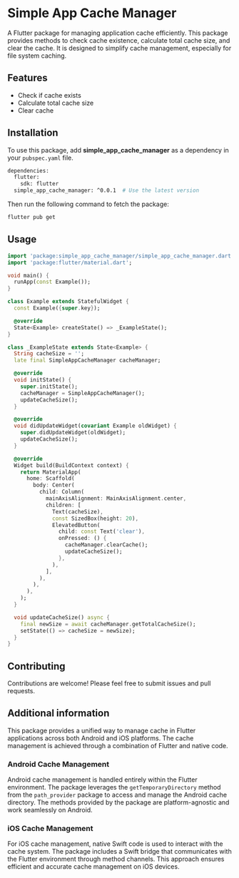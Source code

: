 # Simple App Cache Manager

A Flutter package for managing application cache efficiently. This package provides methods to check cache existence, calculate total cache size, and clear the cache. It is designed to simplify cache management, especially for file system caching.


## Features

- Check if cache exists
- Calculate total cache size
- Clear cache

## Installation

To use this package, add **simple_app_cache_manager** as a dependency in your `pubspec.yaml` file.

```bash
dependencies:
  flutter:
    sdk: flutter
  simple_app_cache_manager: ^0.0.1  # Use the latest version
```
Then run the following command to fetch the package:

```bash
flutter pub get
```


## Usage


```dart
import 'package:simple_app_cache_manager/simple_app_cache_manager.dart';
import 'package:flutter/material.dart';

void main() {
  runApp(const Example());
}

class Example extends StatefulWidget {
  const Example({super.key});

  @override
  State<Example> createState() => _ExampleState();
}

class _ExampleState extends State<Example> {
  String cacheSize = '';
  late final SimpleAppCacheManager cacheManager;

  @override
  void initState() {
    super.initState();
    cacheManager = SimpleAppCacheManager();
    updateCacheSize();
  }

  @override
  void didUpdateWidget(covariant Example oldWidget) {
    super.didUpdateWidget(oldWidget);
    updateCacheSize();
  }

  @override
  Widget build(BuildContext context) {
    return MaterialApp(
      home: Scaffold(
        body: Center(
          child: Column(
            mainAxisAlignment: MainAxisAlignment.center,
            children: [
              Text(cacheSize),
              const SizedBox(height: 20),
              ElevatedButton(
                child: const Text('clear'),
                onPressed: () {
                  cacheManager.clearCache();
                  updateCacheSize();
                },
              ),
            ],
          ),
        ),
      ),
    );
  }

  void updateCacheSize() async {
    final newSize = await cacheManager.getTotalCacheSize();
    setState(() => cacheSize = newSize);
  }
}

```

## Contributing

Contributions are welcome! Please feel free to submit issues and pull requests.


## Additional information

This package provides a unified way to manage cache in Flutter applications across both Android and iOS platforms. The cache management is achieved through a combination of Flutter and native code.

### Android Cache Management

Android cache management is handled entirely within the Flutter environment. The package leverages the `getTemporaryDirectory` method from the `path_provider` package to access and manage the Android cache directory. The methods provided by the package are platform-agnostic and work seamlessly on Android.

### iOS Cache Management

For iOS cache management, native Swift code is used to interact with the cache system. The package includes a Swift bridge that communicates with the Flutter environment through method channels. This approach ensures efficient and accurate cache management on iOS devices.